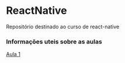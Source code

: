 # ReactNative
Repositório destinado ao curso de react-native
### Informações uteis sobre as aulas
[Aula 1](https://github.com/AWLeiseR/ReactNative/tree/master/Aula%201 "Aula 1")
